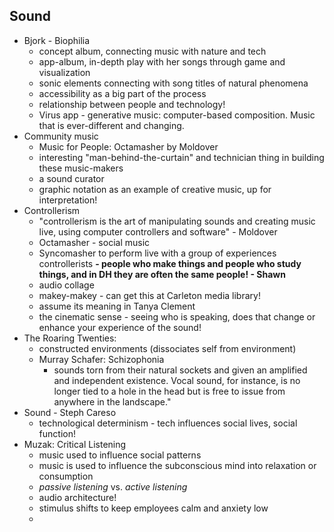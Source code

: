 ## Sound

- Bjork - Biophilia
  - concept album, connecting music with nature and tech
  - app-album, in-depth play with her songs through game and visualization
  - sonic elements connecting with song titles of natural phenomena
  - accessibility as a big part of the process
  - relationship between people and technology!
  - Virus app - generative music: computer-based composition. Music that is ever-different and changing. 
- Community music
  - Music for People: Octamasher by Moldover
  - interesting "man-behind-the-curtain" and technician thing in building these music-makers
  - a sound curator
  - graphic notation as an example of creative music, up for interpretation! 
- Controllerism
  - "controllerism is the art of manipulating sounds and creating music live, using computer controllers and software" - Moldover
  - Octamasher - social music
  - Syncomasher to perform live with a group of experiences controllerists
  **- people who make things and people who study things, and in DH they are often the same people! - Shawn**
  - audio collage
  - makey-makey - can get this at Carleton media library! 
  - assume its meaning in Tanya Clement
  - the cinematic sense - seeing who is speaking, does that change or enhance your experience of the sound! 
- The Roaring Twenties:
  - constructed environments (dissociates self from environment)
  - Murray Schafer: Schizophonia
    - sounds torn from their natural sockets and given an amplified and independent existence. Vocal sound, for instance, is no longer tied to a hole in the head but is free to issue from anywhere in the landscape."
- Sound - Steph Careso 
  - technological determinism - tech influences social lives, social function! 
- Muzak: Critical Listening
  - music used to influence social patterns
  - music is used to influence the subconscious mind into relaxation or consumption
  - *passive listening* vs. *active listening*
  - audio architecture! 
  - stimulus shifts to keep employees calm and anxiety low
  - 

  
